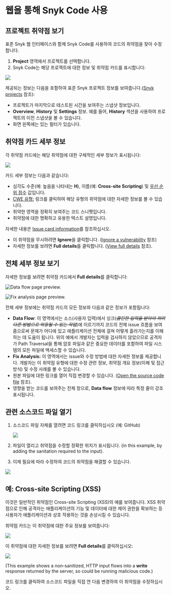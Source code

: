 # 웹을 통해 Snyk Code 사용

## 프로젝트 취약점 보기

표준 Snyk 웹 인터페이스와 함께 Snyk Code를 사용하여 코드의 취약점을 찾아 수정합니다.

1. **Project** 영역에서 프로젝트를 선택합니다.
2. Snyk Code는 해당 프로젝트에 대한 정보 및 취약점 카드를 표시합니다:

![](../../.gitbook/assets/snykcofe\_priority\_score.png)

제공되는 정보는 다음을 포함하여 표준 Snyk 프로젝트 정보를 보여줍니다.([Snyk projects](https://support.snyk.io/hc/en-us/sections/360004724958-Snyk-projects) 참조):

* 프로젝트가 마지막으로 테스트된 시간을 보여주는 스냅샷 정보입니다.
* **Overview**, **History** 및 **Settings** 정보. 예를 들어, **History** 섹션을 사용하여 프로젝트의 이전 스냅샷을 볼 수 있습니다.
* 화면 왼쪽에는 있는 필터가 있습니다.

## 취약점 카드 세부 정보

각 취약점 카드에는 해당 취약점에 대한 구체적인 세부 정보가 표시됩니다:

![](../../.gitbook/assets/snykcode\_issue\_card.png)

카드 세부 정보는 다음과 같습니다:

* 심각도 수준(예: 높음을 나타내는 **H**), 이름(예: **Cross-site Scripting**) 및 [우선 순위 점수](https://docs.snyk.io/fixing-and-prioritizing-issues/starting-to-fix-vulnerabilities/snyk-priority-score) 값입니다.&#x20;
* [CWE 유형:](https://cwe.mitre.org/data/index.html) 링크를 클릭하여 해당 유형의 취약점에 대한 자세한 정보를 볼 수 있습니다.
* 취약한 영역을 정확히 보여주는 코드 스니펫입니다.
* 취약점에 대한 명확하고 유용한 텍스트 설명입니다.

자세한 내용은 [Issue card information](https://docs.snyk.io/getting-started/introduction-to-snyk-projects/issue-card-information)를 참조하십시오.

* 이 취약점을 무시하려면 **Ignore**을 클릭합니다. ([Ignore a vulnerability](using-snyk-code-web.md) 참조)
* 자세한 정보를 보려면 **Full details**를 클릭합니다. ([View full details](using-snyk-code-web.md) 참조).

## 전체 세부 정보 보기

자세한 정보를 보려면 취약점 카드에서 **Full details**를 클릭합니다:

![Data flow page preview.](../../.gitbook/assets/data-flow.png)

![Fix analysis page preview.](../../.gitbook/assets/fix-analysis.png)

전체 세부 정보에는 취약점 카드의 모든 정보와 다음과 같은 정보가 포함됩니다:

* **Data Flow**: 이 영역에서는 소스(사용자 입력)에서 싱크(~~_클린한 입력을 받아야 하며 다른 방법으로 악용될 수 있는 작업_~~)에 이르기까지 코드의 전체 issue 흐름을 보여줌으로써 문제가 어디에 있고 애플리케이션 전체에 걸쳐 어떻게 흘러가는지를 이해하는 데 도움이 됩니다. 위의 예에서 개발자는 입력을 검사하지 않았으므로 공격자가 Path Traversal을 통해 암호 파일과 같은 중요한 데이터를 포함하여 파일 시스템의 모든 파일에 액세스할 수 있습니다.
* **Fix Analysis:** 이 영역에서는 issue와 수정 방법에 대한 자세한 정보를 제공합니다. 개발자는 이 취약점 유형에 대한 수정 관련 정보, 취약점 개요 정보(이해 및 접근 방식) 및 수정 사례를 볼 수 있습니다.
* 원본 파일에 대한 링크를 열어 직접 변경할 수 있습니다. ([Open the source code file](using-snyk-code-web.md) 참조).
* 영향을 받는 코드를 보여주는 전체 창으로, **Data flow** 정보에 따라 특정 줄이 강조 표시됩니다.

## 관련 소스코드 파일 열기

1.  소스코드 파일 자체를 열려면 코드 링크를 클릭하십시오 (예: GitHub)

    ![](../../.gitbook/assets/link.png)
2. 파일이 열리고 취약점을 수정할 정확한 위치가 표시됩니다. (in this example, by adding the sanitation required to the input).
3. 이제 필요에 따라 수정하여 코드의 취약점을 해결할 수 있습니다.

![](../../.gitbook/assets/open-code2.png)

## 예: Cross-site Scripting (XSS)

이것은 일반적인 취약점인 Cross-site Scripting (XSS)의 예를 보여줍니다. XSS 취약점으로 인해 공격자는 애플리케이션의 기능 및 데이터에 대한 제어 권한을 확보하는 등 사용자가 애플리케이션과 상호 작용하는 것을 손상시킬 수 있습니다.

취약점 카드는 이 취약점에 대한 주요 정보를 보여줍니다:

![](../../.gitbook/assets/snykcode\_issue\_card.png)

이 취약점에 대한 자세한 정보를 보려면 **Full details**를 클릭하십시오:

![](../../.gitbook/assets/xss-2.png)

(This example shows a non-sanitized, HTTP input flows into a **write** response returned by the server, so could be running malicious code.)

코드 링크를 클릭하여 소스코드 파일을 직접 연 다음 변경하여 이 취약점을 수정하십시오.
